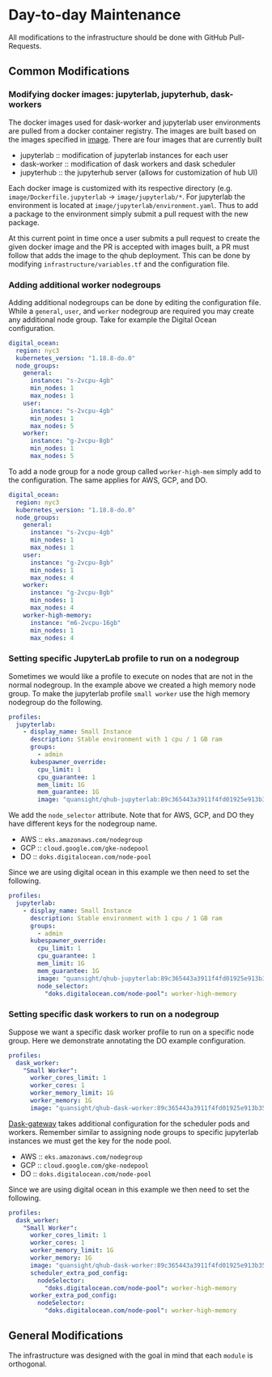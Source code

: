 # Day-to-day Maintenance

All modifications to the infrastructure should be done with GitHub
Pull-Requests.

## Common Modifications

### Modifying docker images: jupyterlab, jupyterhub, dask-workers

The docker images used for dask-worker and jupyterlab user
environments are pulled from a docker container registry. The images
are built based on the images specified in
[image](../image). There are four images that are currently built

- jupyterlab :: modification of jupyterlab instances for each user
- dask-worker :: modification of dask workers and dask scheduler
- jupyterhub :: the jupyterhub server (allows for customization of hub UI)

Each docker image is customized with its respective directory
(e.g. `image/Dockerfile.jupyterlab` -> `image/jupyterlab/*`. For
jupyterlab the environment is located at
`image/jupyterlab/environment.yaml`. Thus to add a package to the
environment simply submit a pull request with the new package.

At this current point in time once a user submits a pull request to
create the given docker image and the PR is accepted with images
built, a PR must follow that adds the image to the qhub
deployment. This can be done by modifying
`infrastructure/variables.tf` and the configuration file.

### Adding additional worker nodegroups

Adding additional nodegroups can be done by editing the configuration
file. While a `general`, `user`, and `worker` nodegroup are required
you may create any additional node group. Take for example the Digital
Ocean configuration.

```yaml
digital_ocean:
  region: nyc3
  kubernetes_version: "1.18.8-do.0"
  node_groups:
    general:
      instance: "s-2vcpu-4gb"
      min_nodes: 1
      max_nodes: 1
    user:
      instance: "s-2vcpu-4gb"
      min_nodes: 1
      max_nodes: 5
    worker:
      instance: "g-2vcpu-8gb"
      min_nodes: 1
      max_nodes: 5
```

To add a node group for a node group called `worker-high-mem` simply
add to the configuration. The same applies for AWS, GCP, and DO.

```yaml
digital_ocean:
  region: nyc3
  kubernetes_version: "1.18.8-do.0"
  node_groups:
    general:
      instance: "s-2vcpu-4gb"
      min_nodes: 1
      max_nodes: 1
    user:
      instance: "g-2vcpu-8gb"
      min_nodes: 1
      max_nodes: 4
    worker:
      instance: "g-2vcpu-8gb"
      min_nodes: 1
      max_nodes: 4
    worker-high-memory:
      instance: "m6-2vcpu-16gb"
      min_nodes: 1
      max_nodes: 4
```

### Setting specific JupyterLab profile to run on a nodegroup

Sometimes we would like a profile to execute on nodes that are not in
the normal nodegroup. In the example above we created a high memory
node group. To make the jupyterlab profile `small worker` use the high
memory nodegroup do the following.

```yaml
profiles:
  jupyterlab:
    - display_name: Small Instance
      description: Stable environment with 1 cpu / 1 GB ram
      groups:
        - admin
      kubespawner_override:
        cpu_limit: 1
        cpu_guarantee: 1
        mem_limit: 1G
        mem_guarantee: 1G
        image: "quansight/qhub-jupyterlab:89c365443a3911f4fd01925e913b35a5465511e3"
```

We add the `node_selector` attribute. Note that for AWS, GCP, and DO they have different keys for the nodegroup name.

- AWS :: `eks.amazonaws.com/nodegroup`
- GCP :: `cloud.google.com/gke-nodepool`
- DO :: `doks.digitalocean.com/node-pool`

Since we are using digital ocean in this example we then need to set the following.

```yaml
profiles:
  jupyterlab:
    - display_name: Small Instance
      description: Stable environment with 1 cpu / 1 GB ram
      groups:
        - admin
      kubespawner_override:
        cpu_limit: 1
        cpu_guarantee: 1
        mem_limit: 1G
        mem_guarantee: 1G
        image: "quansight/qhub-jupyterlab:89c365443a3911f4fd01925e913b35a5465511e3"
        node_selector:
          "doks.digitalocean.com/node-pool": worker-high-memory
```

### Setting specific dask workers to run on a nodegroup

Suppose we want a specific dask worker profile to run on a specific
node group. Here we demonstrate annotating the DO example configuration.

```yaml
profiles:
  dask_worker:
    "Small Worker":
      worker_cores_limit: 1
      worker_cores: 1
      worker_memory_limit: 1G
      worker_memory: 1G
      image: "quansight/qhub-dask-worker:89c365443a3911f4fd01925e913b35a5465511e3"
```

[Dask-gateway](https://gateway.dask.org/api-server.html#kube-cluster-config)
takes additional configuration for the scheduler pods and
workers. Remember similar to assigning node groups to specific
jupyterlab instances we must get the key for the node pool.

- AWS :: `eks.amazonaws.com/nodegroup`
- GCP :: `cloud.google.com/gke-nodepool`
- DO :: `doks.digitalocean.com/node-pool`

Since we are using digital ocean in this example we then need to set the following.

```yaml
profiles:
  dask_worker:
    "Small Worker":
      worker_cores_limit: 1
      worker_cores: 1
      worker_memory_limit: 1G
      worker_memory: 1G
      image: "quansight/qhub-dask-worker:89c365443a3911f4fd01925e913b35a5465511e3"
      scheduler_extra_pod_config:
        nodeSelector:
          "doks.digitalocean.com/node-pool": worker-high-memory
      worker_extra_pod_config:
        nodeSelector:
          "doks.digitalocean.com/node-pool": worker-high-memory
```

## General Modifications

The infrastructure was designed with the goal in mind that each
`module` is orthogonal.

